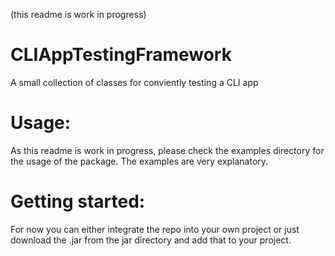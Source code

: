(this readme is work in progress)
# CLIAppTestingFramework
A small collection of classes for conviently testing a CLI app 

# Usage:
As this readme is work in progress, please check the examples directory for the usage of the package. 
The examples are very explanatory. 

# Getting started:
For now you can either integrate the repo into your own project or just download the .jar
from the jar directory and add that to your project. 
